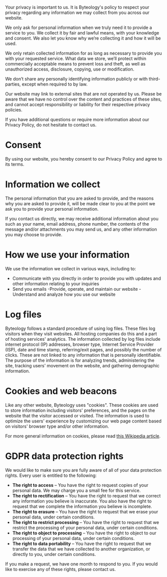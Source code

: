 ﻿Your privacy is important to us. It is Byteology's policy to respect your privacy regarding any information we may collect from you across our website.

We only ask for personal information when we truly need it to provide a service to you. We collect it by fair and lawful means, with your knowledge and consent. We also let you know why we’re collecting it and how it will be used.

We only retain collected information for as long as necessary to provide you with your requested service. What data we store, we’ll protect within commercially acceptable means to prevent loss and theft, as well as unauthorized access, disclosure, copying, use or modification.

We don’t share any personally identifying information publicly or with third-parties, except when required to by law.

Our website may link to external sites that are not operated by us. Please be aware that we have no control over the content and practices of these sites, and cannot accept responsibility or liability for their respective privacy policies.

If you have additional questions or require more information about our Privacy Policy, do not hesitate to contact us.

# Consent
By using our website, you hereby consent to our Privacy Policy and agree to its terms.

# Information we collect
The personal information that you are asked to provide, and the reasons why you are asked to provide it, will be made clear to you at the point we ask you to provide your personal information.

If you contact us directly, we may receive additional information about you such as your name, email address, phone number, the contents of the message and/or attachments you may send us, and any other information you may choose to provide.

# How we use your information
We use the information we collect in various ways, including to:
- Communicate with you directly in order to provide you with updates and other information relating to your inquiries
- Send you emails
-Provide, operate, and maintain our website
-Understand and analyze how you use our website

# Log files
Byteology follows a standard procedure of using log files. These files log visitors when they visit websites. All hosting companies do this and a part of hosting services' analytics. The information collected by log files include internet protocol (IP) addresses, browser type, Internet Service Provider (ISP), date and time stamp, referring/exit pages, and possibly the number of clicks. These are not linked to any information that is personally identifiable. The purpose of the information is for analyzing trends, administering the site, tracking users' movement on the website, and gathering demographic information.

# Cookies and web beacons
Like any other website, Byteology uses "cookies". These cookies are used to store information including visitors' preferences, and the pages on the website that the visitor accessed or visited. The information is used to optimize the users' experience by customizing our web page content based on visitors' browser type and/or other information.

For more general information on cookies, please read [this Wikipedia article](https://en.wikipedia.org/wiki/HTTP_cookie).

# GDPR data protection rights
We would like to make sure you are fully aware of all of your data protection rights. Every user is entitled to the following:
- **The right to access** – You have the right to request copies of your personal data. We may charge you a small fee for this service.
- **The right to rectification** – You have the right to request that we correct any information you believe is inaccurate. You also have the right to request that we complete the information you believe is incomplete.
- **The right to erasure** – You have the right to request that we erase your personal data, under certain conditions.
- **The right to restrict processing** – You have the right to request that we restrict the processing of your personal data, under certain conditions.
- **The right to object to processing** – You have the right to object to our processing of your personal data, under certain conditions.
- **The right to data portability** – You have the right to request that we transfer the data that we have collected to another organization, or directly to you, under certain conditions.

If you make a request, we have one month to respond to you. If you would like to exercise any of these rights, please contact us.
